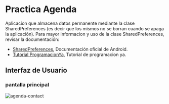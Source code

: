 # Practica Agenda

Aplicacion que almacena datos permanente mediante la clase SharedPreferences (es decir que los mismos no se borran cuando se apaga la aplicación). Para mayor informacion y uso de la clase SharedPreferences, revisar la documentación:

- [SharedPreferences](https://developer.android.com/reference/android/content/SharedPreferences), Documentación oficial de Android.
- [Tutorial ProgramacionYa](https://www.tutorialesprogramacionya.com/javaya/androidya/detalleconcepto.php?codigo=142&inicio=), Tutorial de programacion ya.


## Interfaz de Usuario

### pantalla principal

<img src="https://github.com/danieldevelop/AIEP4S_Taller_Aplicaciones_Moviles/assets/51731637/0ca77b44-9cb4-45eb-b490-86e3fe75ca2b" alt="agenda-contact">